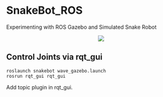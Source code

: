 # SnakeBot_ROS
Experimenting with ROS Gazebo and Simulated Snake Robot

<p align="center">
  <img src="https://github.com/OakLake/SnakeBot_ROS/blob/master/GIFs/test_gait.gif">
</p>


## Control Joints via rqt_gui
```
roslaunch snakebot wave_gazebo.launch
rosrun rqt_gui rqt_gui
```
Add topic plugin in rqt_gui. 

